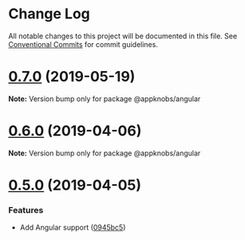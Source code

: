 # Change Log

All notable changes to this project will be documented in this file.
See [Conventional Commits](https://conventionalcommits.org) for commit guidelines.

# [0.7.0](https://github.com/appknobs/appknobs/compare/v0.6.1...v0.7.0) (2019-05-19)

**Note:** Version bump only for package @appknobs/angular





# [0.6.0](https://github.com/appknobs/appknobs/compare/v0.5.0...v0.6.0) (2019-04-06)

**Note:** Version bump only for package @appknobs/angular





# [0.5.0](https://github.com/appknobs/appknobs/compare/v0.4.7...v0.5.0) (2019-04-05)


### Features

* Add Angular support ([0945bc5](https://github.com/appknobs/appknobs/commit/0945bc5))

